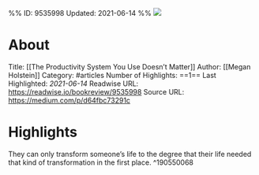 %%
ID: 9535998
Updated: 2021-06-14
%%
![](https://readwise-assets.s3.amazonaws.com/static/images/article0.00998d930354.png)

# About
Title: [[The Productivity System You Use Doesn’t Matter]]
Author: [[Megan Holstein]]
Category: #articles
Number of Highlights: ==1==
Last Highlighted: *2021-06-14*
Readwise URL: https://readwise.io/bookreview/9535998
Source URL: https://medium.com/p/d64fbc73291c


# Highlights 
They can only transform someone’s life to the degree that their life needed that kind of transformation in the first place.  ^190550068

